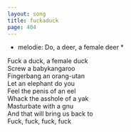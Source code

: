 ```yaml
---
layout: song
title: fuckaduck
page: 404
---
```


* melodie: Do, a deer, a female deer *  

Fuck a duck, a female duck  
Screw a babykangaroo  
Fingerbang an orang-utan  
Let an elephant do you  
Feel the penis of an eel  
Whack the asshole of a yak  
Masturbate with a gnu  
And that will bring us back to   
Fuck, fuck, fuck, fuck  
